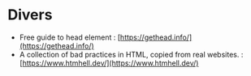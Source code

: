 # Divers

* Free guide to head element : [https://gethead.info/](https://gethead.info/)
* A collection of bad practices in HTML, copied from real websites. : [https://www.htmhell.dev/](https://www.htmhell.dev/)

